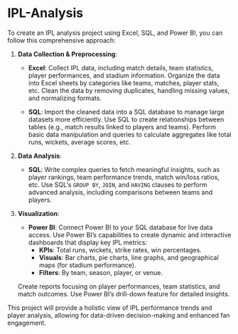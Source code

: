 # IPL-Analysis

To create an IPL analysis project using Excel, SQL, and Power BI, you can follow this comprehensive approach:

1. **Data Collection & Preprocessing**:
   - **Excel**: Collect IPL data, including match details, team statistics, player performances, and stadium information. Organize the data into Excel sheets by categories like teams, matches, player stats, etc. Clean the data by removing duplicates, handling missing values, and normalizing formats.
   
   - **SQL**: Import the cleaned data into a SQL database to manage large datasets more efficiently. Use SQL to create relationships between tables (e.g., match results linked to players and teams). Perform basic data manipulation and queries to calculate aggregates like total runs, wickets, average scores, etc.

2. **Data Analysis**:
   - **SQL**: Write complex queries to fetch meaningful insights, such as player rankings, team performance trends, match win/loss ratios, etc. Use SQL's `GROUP BY`, `JOIN`, and `HAVING` clauses to perform advanced analysis, including comparisons between teams and players.

3. **Visualization**:
   - **Power BI**: Connect Power BI to your SQL database for live data access. Use Power BI’s capabilities to create dynamic and interactive dashboards that display key IPL metrics:
     - **KPIs**: Total runs, wickets, strike rates, win percentages.
     - **Visuals**: Bar charts, pie charts, line graphs, and geographical maps (for stadium performance).
     - **Filters**: By team, season, player, or venue.

   Create reports focusing on player performances, team statistics, and match outcomes. Use Power BI’s drill-down feature for detailed insights.

This project will provide a holistic view of IPL performance trends and player analysis, allowing for data-driven decision-making and enhanced fan engagement.
